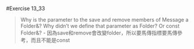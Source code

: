 #Exercise 13_33
> Why is the parameter to the save and remove members of Message a Folder&? Why didn’t we define that parameter as Folder? Or const Folder&?
    - 因為save和remove會改變folder，所以要馬傳指標要馬傳參考，而且不能是const